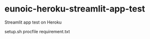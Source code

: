 # eunoic-heroku-streamlit-app-test
Streamlit app test on Heroku

 setup.sh
 procfile
 requirement.txt